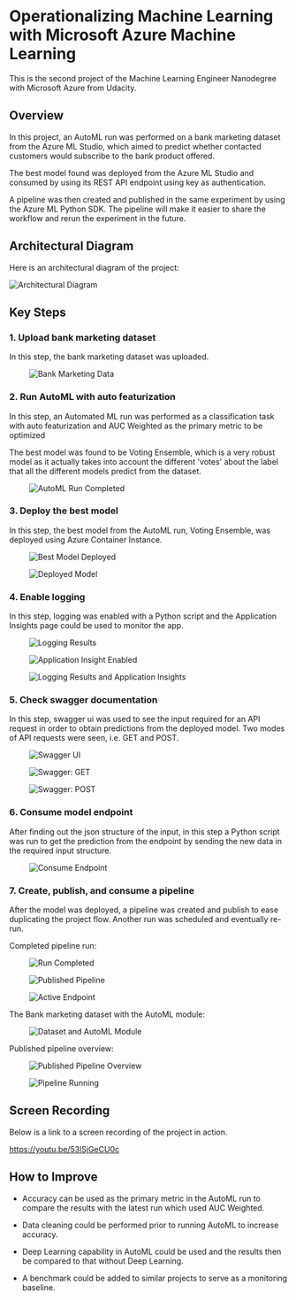 # Operationalizing Machine Learning with Microsoft Azure Machine Learning

This is the second project of the Machine Learning Engineer Nanodegree with Microsoft Azure from Udacity.

## Overview

In this project, an AutoML run was performed on a bank marketing dataset from the Azure ML Studio, which aimed to predict whether contacted customers would subscribe to the bank product offered. 

The best model found was deployed from the Azure ML Studio and consumed by using its REST API endpoint using key as authentication. 

A pipeline was then created and published in the same experiment by using the Azure ML Python SDK. The pipeline will make it easier to share the workflow and rerun the experiment in the future.

## Architectural Diagram

Here is an architectural diagram of the project:

![Architectural Diagram](img/architectural-diagram.jpg "Architectural Diagram")

## Key Steps

### 1. Upload bank marketing dataset

   In this step, the bank marketing dataset was uploaded.

&emsp; &emsp; ![Bank Marketing Data](img/01-registered-bank-marketing-dataset.jpg "Bank Marketing Data")


### 2. Run AutoML with auto featurization

   In this step, an Automated ML run was performed as a classification task with auto featurization and AUC Weighted as the primary metric to be optimized

   The best model was found to be Voting Ensemble, which is a very robust model as it actually takes into account the different 'votes' about the label that all the different models predict from the dataset.

&emsp; &emsp; ![AutoML Run Completed](img/02-automl-run-completed.jpg "AutoML Run Completed")


### 3. Deploy the best model

   In this step, the best model from the AutoML run, Voting Ensemble, was deployed using Azure Container Instance.

&emsp; &emsp; ![Best Model Deployed](img/03-best-model-deployed.jpg "Best Model Deployed")

&emsp; &emsp; ![Deployed Model](img/03-best-model-deployed-healthy.jpg "Deployed Model")


### 4. Enable logging

   In this step, logging was enabled with a Python script and the Application Insights page could be used to monitor the app.

&emsp; &emsp; ![Logging Results](img/04-logging-results.jpg "Logging Results")

&emsp; &emsp; ![Application Insight Enabled](img/04-application-insights-enabled.jpg "Application Insight Enabled")

&emsp; &emsp; ![Logging Results and Application Insights](img/04-logging-results-3.jpg "Logging Results and Application Insights")


### 5. Check swagger documentation

   In this step, swagger ui was used to see the input required for an API request in order to obtain predictions from the deployed model. Two modes of API requests were seen, i.e. GET and POST.

&emsp; &emsp; ![Swagger UI](img/05-swagger-ui.jpg "Swagger UI")

&emsp; &emsp; ![Swagger: GET](img/05-swagger-get.jpg "Swagger: GET")

&emsp; &emsp; ![Swagger: POST](img/05-swagger-post.jpg "Swagger: POST")


### 6. Consume model endpoint

   After finding out the json structure of the input, in this step a Python script was run to get the prediction from the endpoint by sending the new data in the required input structure.

&emsp; &emsp; ![Consume Endpoint](img/06-consume-endpoint.jpg "Consume Endpoint")


### 7. Create, publish, and consume a pipeline

   After the model was deployed, a pipeline was created and publish to ease duplicating the project flow. Another run was scheduled and eventually re-run.

Completed pipeline run:

&emsp; &emsp; ![Run Completed](img/07-run-completed.jpg "Run Completed")

&emsp; &emsp; ![Published Pipeline](img/07-published-pipeline-rest-endpoint-active.jpg "Published Pipeline")

&emsp; &emsp; ![Active Endpoint](img/07-published-endpoint-active.jpg "Active Endpoint")

The Bank marketing dataset with the AutoML module:

&emsp; &emsp; ![Dataset and AutoML Module](img/07-bank-marketing-dataset-and-automl-module-completed.jpg "Dataset and AutoML Module")

Published pipeline overview:

&emsp; &emsp; ![Published Pipeline Overview](img/07-published-pipeline-overview.jpg "Published Pipeline Overview")

&emsp; &emsp; ![Pipeline Running](img/07-scheduled-pipeline-run.jpg "Pipeline Running")


## Screen Recording

Below is a link to a screen recording of the project in action.

https://youtu.be/53lSjGeCU0c


## How to Improve

* Accuracy can be used as the primary metric in the AutoML run to compare the results with the latest run  which used AUC Weighted.

* Data cleaning could be performed prior to running AutoML to increase accuracy.

* Deep Learning capability in AutoML could be used and the results then be compared to that without Deep Learning.

* A benchmark could be added to similar projects to serve as a monitoring baseline.
